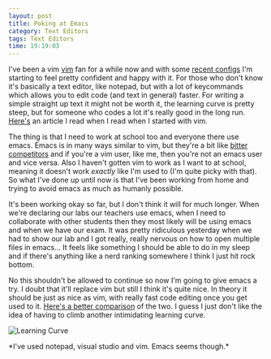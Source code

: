 ```yaml
---
layout: post
title: Poking at Emacs
category: Text Editors
tags: Text Editors
time: 19:19:03
---
```

I've been a vim [vim][vim] fan for a while now and with some [recent configs][update] I'm starting to feel pretty confident and happy with it. For those who don't know it's basically a text editor, like notepad, but with a lot of keycommands which allows you to edit code (and text in general) faster. For writing a simple straight up text it might not be worth it, the learning curve is pretty steep, but for someone who codes a lot it's really good in the long run. [Here's][nutheads] an article I read when I read when I started with vim.


The thing is that I need to work at school too and everyone there use emacs. Emacs is in many ways similar to vim, but they're a bit like [bitter competitors][editor_war] and if you're a vim user, like me, then you're not an emacs user and vice versa. Also I haven't gotten vim to work as I want to at school, meaning it doesn't work *exactly* like I'm used to (I'm quite picky with that). So what I've done up until now is that I've been working from home and trying to avoid emacs as much as humanly possible.

It's been working okay so far, but I don't think it will for much longer. When we're declaring our labs our teachers use emacs, when I need to collaborate with other students then they most likely will be using emacs and when we have our exam. It was pretty ridiculous yesterday when we had to show our lab and I got really, really nervous on how to open multiple files in emacs... It feels like something I should be able to do in my sleep and if there's anything like a nerd ranking somewhere I think I just hit rock bottom.

No this shouldn't be allowed to continue so now I'm going to give emacs a try. I doubt that it'll replace vim but still I think it's quite nice. In theory it should be just as nice as vim, with really fast code editing once you get used to it. [Here's a better comparison][good_comparison] of the two. I guess I just don't like the idea of having to climb another intimidating learning curve.

![Learning Curve][learning_curve]   
<div class="center">*I've used notepad, visual studio and vim. Emacs seems though.*</div>

[vim]: http://www.vim.org/
[update]: https://github.com/treeman/dotfiles/blob/c6bb8c790303367286a34744004f2032de996bc0/.vimrc
[nutheads]: http://www.viemu.com/a-why-vi-vim.html
[editor_war]: http://en.wikipedia.org/wiki/Editor_war
[learning_curve]: http://unix.rulez.org/~calver/pictures/curves.jpg
[good_comparison]: http://www.io.com/~dierdorf/emacsvi.html

